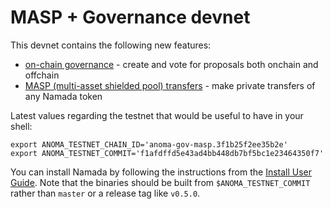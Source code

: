 # MASP + Governance devnet

This devnet contains the following new features:

- [on-chain governance](../user-guide/ledger/governance.md) - create and vote for proposals both onchain and offchain
- [MASP (multi-asset shielded pool) transfers](../user-guide/ledger/masp.md) - make private transfers of any Namada token

Latest values regarding the testnet that would be useful to have in your shell:

```shell
export ANOMA_TESTNET_CHAIN_ID='anoma-gov-masp.3f1b25f2ee35b2e'
export ANOMA_TESTNET_COMMIT='f1afdffd5e43ad4bb448db7bf5bc1e23464350f7'
```

You can install Namada by following the instructions from the [Install User Guide](../user-guide/install.md). Note that the binaries should be built from `$ANOMA_TESTNET_COMMIT` rather than `master` or a release tag like `v0.5.0`.
